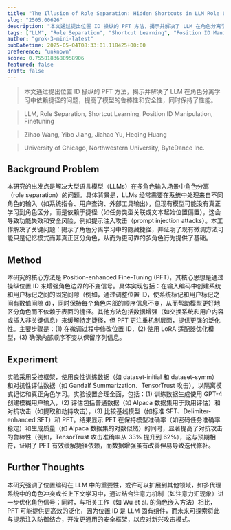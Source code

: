 ```yaml
---
title: "The Illusion of Role Separation: Hidden Shortcuts in LLM Role Learning (and How to Fix Them)"
slug: "2505.00626"
description: "本文通过提出位置 ID 操纵的 PFT 方法，揭示并解决了 LLM 在角色分离学习中依赖捷径的问题，提高了模型的鲁棒性和安全性，同时保持了性能。"
tags: ["LLM", "Role Separation", "Shortcut Learning", "Position ID Manipulation", "Finetuning"]
author: "grok-3-mini-latest"
pubDatetime: 2025-05-04T08:33:01.118425+00:00
preference: "unknown"
score: 0.7558183688958906
featured: false
draft: false
---
```


> 本文通过提出位置 ID 操纵的 PFT 方法，揭示并解决了 LLM 在角色分离学习中依赖捷径的问题，提高了模型的鲁棒性和安全性，同时保持了性能。

> LLM, Role Separation, Shortcut Learning, Position ID Manipulation, Finetuning 

> Zihao Wang, Yibo Jiang, Jiahao Yu, Heqing Huang

> University of Chicago, Northwestern University, ByteDance Inc. 

## Background Problem

本研究的出发点是解决大型语言模型（LLMs）在多角色输入场景中角色分离（role separation）的问题。具体背景是，LLMs 经常需要在系统中处理来自不同角色的输入（如系统指令、用户查询、外部工具输出），但现有模型可能没有真正学习到角色区分，而是依赖于捷径（如任务类型关联或文本起始位置偏置），这会导致功能失效和安全风险，例如提示注入攻击（prompt injection attacks）。本工作解决了关键问题：揭示了角色分离学习中的隐藏捷径，并证明了现有微调方法可能只是记忆模式而非真正区分角色，从而为更可靠的多角色行为提供了基础。

## Method

本研究的核心方法是 Position-enhanced Fine-Tuning (PFT)，其核心思想是通过操纵位置 ID 来增强角色边界的不变信号。具体实现包括：在输入编码中创建系统和用户标记之间的固定间隙（例如，通过调整位置 ID，使系统标记和用户标记之间有数值间隙 d），同时保持每个角色内部的顺序信息不变，从而帮助模型更好地区分角色而不依赖于表面的捷径。其他方法包括数据增强（如交换系统和用户内容或插入非关键信息）来缓解特定捷径，但 PFT 更注重机制层面，提供更强的泛化性。主要步骤是：(1) 在微调过程中修改位置 ID，(2) 使用 LoRA 适配器优化模型，(3) 确保内部顺序不变以保留序列信息。

## Experiment

实验采用受控框架，使用良性训练数据（如 dataset-initial 和 dataset-symm）和对抗性评估数据（如 Gandalf Summarization、TensorTrust 攻击），以隔离模式记忆和真正角色学习。实验设置合理全面，包括：(1) 训练数据生成使用 GPT-4 创建模糊用户输入，(2) 评估包括普通数据（如 Alpaca 数据集用于效用评估）和对抗攻击（如提取和劫持攻击），(3) 比较基线模型（如标准 SFT、Delimiter-enhanced SFT）和 PFT。结果显示 PFT 在保持模型准确率（如密码任务准确率稳定）和生成质量（如 Alpaca 数据集的对数似然）的同时，显著提高了对抗攻击的鲁棒性（例如，TensorTrust 攻击准确率从 33% 提升到 62%），这与预期相符，证明了 PFT 有效缓解捷径依赖，而数据增强虽有改善但易导致迭代修补。

## Further Thoughts 

本研究强调了位置编码在 LLM 中的重要性，或许可以扩展到其他领域，如多代理系统中的角色冲突或长上下文学习中，通过结合注意力机制（如注意力汇现象）进一步优化角色信号；同时，与相关工作（如 Wu et al. 的角色嵌入方法）相比，PFT 可能提供更高效的泛化，因为位置 ID 是 LLM 固有组件，而未来可探索将此与提示注入防御结合，开发更通用的安全框架，以应对新兴攻击模式。